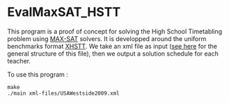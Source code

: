 # EvalMaxSAT_HSTT



This program is a proof of concept for solving the High School Timetabling problem using [MAX-SAT](https://en.wikipedia.org/wiki/Maximum_satisfiability_problem) solvers. 
It is developped around the uniform benchmarks format [XHSTT](https://www.utwente.nl/en/eemcs/dmmp/hstt/).
We take an xml file as input ([see here](https://www.utwente.nl/en/eemcs/dmmp/hstt/tutorial/) 
for the general structure of this file), then we output a solution schedule for each teacher.


To use this program :
```
make
./main xml-files/USAWestside2009.xml
```